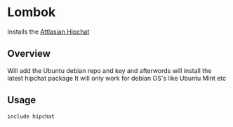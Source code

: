 
# Lombok 

Installs the [Attlasian Hipchat](https://www.hipchat.com//) 

Overview
--------

Will add the Ubuntu debian repo and key and afterwords will install the latest hipchat package
It will only work for debian OS's like Ubuntu Mint etc

## Usage

```puppet
include hipchat
```
